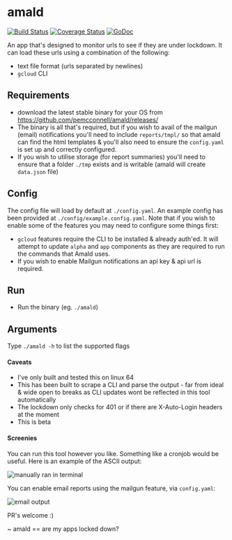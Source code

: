 # amald
[![Build Status](https://travis-ci.org/pemcconnell/amald.svg?branch=master)](https://travis-ci.org/pemcconnell/amald)
[![Coverage Status](https://coveralls.io/repos/pemcconnell/amald/badge.svg?branch=master&service=github)](https://coveralls.io/github/pemcconnell/amald?branch=master)
[![GoDoc](https://godoc.org/github.com/pemcconnell/amald?status.svg)](https://godoc.org/github.com/pemcconnell/amald)

An app that's designed to monitor urls to see if they are under lockdown. It 
can load these urls using a combination of the following:

- text file format (urls separated by newlines)
- `gcloud` CLI

## Requirements

- download the latest stable binary for your OS from 
https://github.com/pemcconnell/amald/releases/ 
- The binary is all that's required, but if you wish to avail of the mailgun (email) notifications you'll need to include `reports/tmpl/` so that amald can find the html templates & you'll also need to ensure the `config.yaml` is set up and correctly configured.
- If you wish to utilise storage (for report summaries) you'll need to ensure that a folder `./tmp` exists and is writable (amald will create `data.json` file)

## Config

The config file will load by default at `./config.yaml`. An example config has 
been provided at `./config/example.config.yaml`. Note that if you wish to enable some of
the features you may need to configure some things first:

- `gcloud` features require the CLI to be installed & already auth'ed. It will
attempt to update `alpha` and `app` components as they are required to run
the commands that Amald uses.
- If you wish to enable Mailgun notifications an api key & api url is required.

## Run

- Run the binary (eg. `./amald`)

## Arguments

Type `./amald -h` to list the supported flags

#### Caveats

- I've only built and tested this on linux 64
- This has been built to scrape a CLI and parse the output - far from ideal & 
wide open to breaks as CLI updates wont be reflected in this tool automatically
- The lockdown only checks for 401 or if there are X-Auto-Login headers at the 
moment
- This is beta 

#### Screenies

You can run this tool however you like. Something like a cronjob would be 
useful. Here is an example of the ASCII output:

![manually ran in terminal](https://cloud.githubusercontent.com/assets/641429/9083166/ac616eec-3b60-11e5-9c48-88e59c8a0979.png)

You can enable email reports using the mailgun feature, via `config.yaml`:

![email output](https://cloud.githubusercontent.com/assets/641429/9083167/ac65af98-3b60-11e5-8f21-7e4e6f23340b.png)

PR's welcome :)


~ amald == are my apps locked down?
